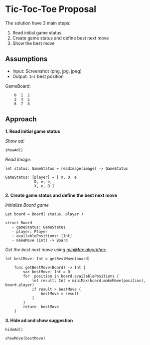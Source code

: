 # Tic-Toc-Toe Proposal

The solution have 3 main steps:

 1. Read initial game status
 2. Create game status and define best next move
 3. Show the best move 


## Assumptions

 - Input: Screenshot (png, jpg, jpeg)
 - Output: `Int` best position

GameBoard:

```
	0  1  2
	3  4  5
	6  7  8
```

## Approach

 **1. Read initial game status**
 
 *Show ad:*
 
 `showAd()`
 
 
 *Read Image:* 
 
 `let status: GameStatus = readImage(image) -> GameStatus`
	 
	 
```
GameStatus: [player] = [ X, O, e
			 O, e, e,
			 X, e, O ] 
```					    
 **2. Create game status and define the best next move**
 
 
 *Initialize Board game*
 
 `Let board = Board( status, player )`

```
struct Board
   - gameStatus: GameStatus
   - player: Player
   - availablePositions: [Int]
   - makeMove (Int) -> Board
```
	 
	

*Get the best next move using 	 [miniMax algorithm:](https://www.geeksforgeeks.org/minimax-algorithm-in-game-theory-set-1-introduction/)*
	
`let bestMove: Int = getBestMove(board) `

```
	func getBestMove(Board) -> Int {
		var bestMove: Int = 0
		for  position in board.availablePositions {
			let result: Int = miniMax(board.makeMove(position), board.player)
			if result > bestMove {
				bestMove = result
			}
		} 
		return  bestMove
	}
```

 **3. Hide ad and show suggestion**
	 
`hideAd()`

`showMove(bestMove)`

